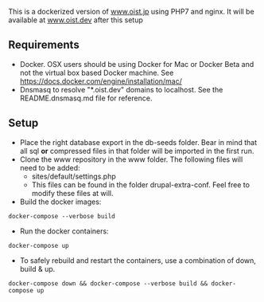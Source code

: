 This is a dockerized version of www.oist.jp using PHP7 and nginx. It will be available at www.oist.dev after this setup

## Requirements

- Docker. OSX users should be using Docker for Mac or Docker Beta and not the
virtual box based Docker machine. See https://docs.docker.com/engine/installation/mac/
- Dnsmasq to resolve "\*.oist.dev" domains to localhost.
See the README.dnsmasq.md file for reference.

## Setup

- Place the right database export in the db-seeds folder. Bear in mind that all sql **or** compressed files in that folder will be imported in the first run.
- Clone the www repository in the www folder. The following files will need to be added:
  - sites/default/settings.php
  - This files can be found in the folder drupal-extra-conf. Feel free to modify these files at will.
- Build the docker images:
```
docker-compose --verbose build
```
- Run the docker containers:
```
docker-compose up
```
- To safely rebuild and restart the containers, use a combination of down, build & up.
```
docker-compose down && docker-compose --verbose build && docker-compose up
```
